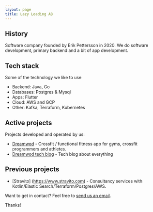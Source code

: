 ```yaml
---
layout: page
title: Lazy Loading AB
---
```


## History

Software company founded by Erik Pettersson in 2020. We do software development, primary backend and a bit of app development. 

## Tech stack

Some of the technology we like to use

* Backend: Java, Go
* Databases: Postgres & Mysql
* Apps: Flutter
* Cloud: AWS and GCP
* Other: Kafka, Terraform, Kubernetes

## Active projects

Projects developed and operated by us:

* [Dreamwod](https://www.dreamwod.app) - Crossfit / functional fitness app for gyms, crossfit programmers and athletes.  
* [Dreamwod tech blog](https://medium.com/dreamwod-tech) - Tech blog about everything 

## Previous projects
* [Stravito] (https://www.stravito.com) - Consultancy services with Kotlin/Elastic Search/Terraform/Postgres/AWS. 

Want to get in contact? Feel free to [send us an email](mailto:erik@lazyloading.se).

Thanks!
